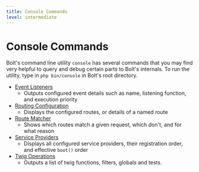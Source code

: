 ```yaml
---
title: Console Commands
level: intermediate
---
```

Console Commands
============

Bolt's command line utility `console` has several commands that you may find very
helpful to query and debug certain parts to Bolt's internals. To run the utility,
type in `php bin/console` in Bolt's root directory.

  - [Event Listeners][debug-events]
    - Outputs configured event details such as name, listening function, and
      execution priority
  - [Routing Configuration][debug-router]
    - Displays the configured routes, or details of a named route
  - [Route Matcher][router-match]
    - Shows which routes match a given request, which don't, and for what reason
  - [Service Providers][debug-providers]
    - Displays all configured service providers, their registration order, and
      effective `boot()` order
  - [Twig Operations][debug-twig]
    - Outputs a list of twig functions, filters, globals and tests.

[debug-events]: ../nut-command/debug/debug-events
[debug-router]: ../nut-command/debug/debug-router
[debug-providers]: ../nut-command/debug/debug-service-providers
[debug-twig]: ../nut-command/debug/debug-twig
[router-match]: ../nut-command/debug/router-match
